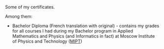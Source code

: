 Some of my certificates. 

Among them:

- Bachelor Diploma (French translation with original) - contains my grades for all courses I had during my Bachelor program in Applied Mathematics and Physics (and Informatics in fact) at Moscow Institute of Physics and Technology ([MIPT](https://eng.mipt.ru/))

